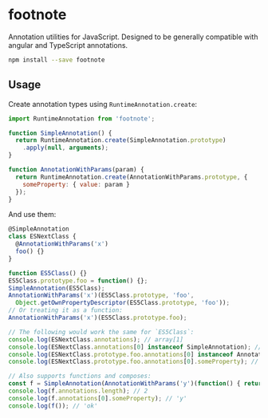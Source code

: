 # footnote

Annotation utilities for JavaScript.
Designed to be generally compatible with angular and TypeScript annotations.

```bash
npm install --save footnote
```

## Usage

Create annotation types using `RuntimeAnnotation.create`:

```js
import RuntimeAnnotation from 'footnote';

function SimpleAnnotation() {
  return RuntimeAnnotation.create(SimpleAnnotation.prototype)
    .apply(null, arguments);
}

function AnnotationWithParams(param) {
  return RuntimeAnnotation.create(AnnotationWithParams.prototype, {
    someProperty: { value: param }
  });
}
```

And use them:

```js
@SimpleAnnotation
class ESNextClass {
  @AnnotationWithParams('x')
  foo() {}
}

function ES5Class() {}
ES5Class.prototype.foo = function() {};
SimpleAnnotation(ES5Class);
AnnotationWithParams('x')(ES5Class.prototype, 'foo',
  Object.getOwnPropertyDescriptor(ES5Class.prototype, 'foo'));
// Or treating it as a function:
AnnotationWithParams('x')(ES5Class.prototype.foo);

// The following would work the same for `ES5Class`:
console.log(ESNextClass.annotations); // array[1]
console.log(ESNextClass.annotations[0] instanceof SimpleAnnotation); // true
console.log(ESNextClass.prototype.foo.annotations[0] instanceof AnnotationWithParams); // true
console.log(ESNextClass.prototype.foo.annotations[0].someProperty); // 'x'

// Also supports functions and composes:
const f = SimpleAnnotation(AnnotationWithParams('y')(function() { return 'ok'; }));
console.log(f.annotations.length); // 2
console.log(f.annotations[0].someProperty); // 'y'
console.log(f()); // 'ok'
```
